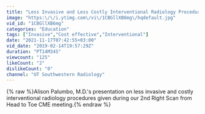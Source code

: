 ```yaml
---
title: "Less Invasive and Less Costly Interventional Radiology Procedures"
image: "https:\/\/i.ytimg.com\/vi\/1CBGllXB6mg\/hqdefault.jpg"
vid_id: "1CBGllXB6mg"
categories: "Education"
tags: ["Invasive","Cost effective","Interventional"]
date: "2021-11-17T07:42:55+03:00"
vid_date: "2019-02-14T19:57:29Z"
duration: "PT14M34S"
viewcount: "125"
likeCount: "2"
dislikeCount: "0"
channel: "UT Southwestern Radiology"
---
```

{% raw %}Alison Palumbo, M.D.'s presentation on less invasive and costly interventional radiology procedures given during our 2nd Right Scan from Head to Toe CME meeting.{% endraw %}
